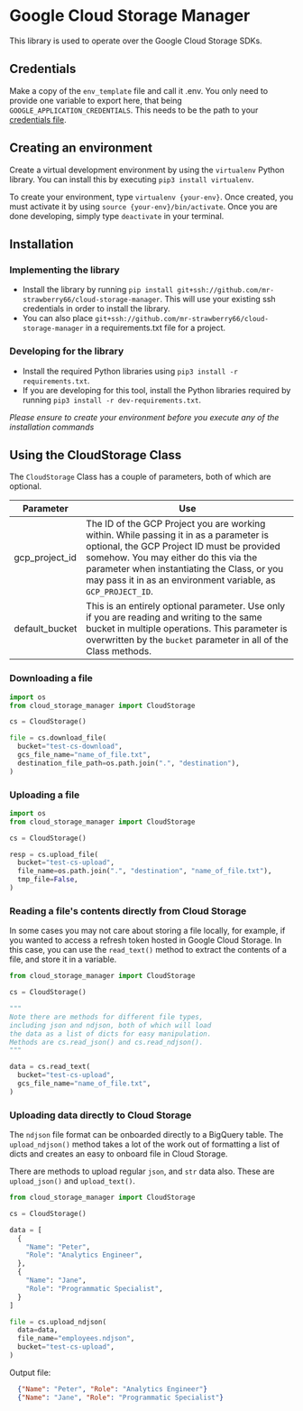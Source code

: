 # Google Cloud Storage Manager
This library is used to operate over the Google Cloud Storage SDKs.


## Credentials
Make a copy of the `env_template` file and call it .env. You only need to provide one variable to export here, that being `GOOGLE_APPLICATION_CREDENTIALS`. This needs to be the path to your [credentials file](https://cloud.google.com/iam/docs/creating-managing-service-account-keys#iam-service-account-keys-create-console).


## Creating an environment
Create a virtual development environment by using the `virtualenv` Python library. You can install this by executing `pip3 install virtualenv`. 

To create your environment, type `virtualenv {your-env}`. Once created, you must activate it by using `source {your-env}/bin/activate`. Once you are done developing, simply type `deactivate` in your terminal.


## Installation

### Implementing the library
*   Install the library by running `pip install git+ssh://github.com/mr-strawberry66/cloud-storage-manager`. This will use your existing ssh credentials in order to install the library. 
*   You can also place `git+ssh://github.com/mr-strawberry66/cloud-storage-manager` in a requirements.txt file for a project. 

### Developing for the library
*   Install the required Python libraries using `pip3 install -r requirements.txt`.
*   If you are developing for this tool, install the Python libraries required by running `pip3 install -r dev-requirements.txt`.

*Please ensure to create your environment before you execute any of the installation commands*

## Using the CloudStorage Class
The `CloudStorage` Class has a couple of parameters, both of which are optional. 

| Parameter | Use |
|---|---|
| gcp_project_id | The ID of the GCP Project you are working within. While passing it in as a parameter is optional, the GCP Project ID must be provided somehow. You may either do this via the parameter when instantiating the Class, or you may pass it in as an environment variable, as `GCP_PROJECT_ID`. |
| default_bucket | This is an entirely optional parameter. Use only if you are reading and writing to the same bucket in multiple operations. This parameter is overwritten by the `bucket` parameter in all of the Class methods. |

### Downloading a file
```py
import os
from cloud_storage_manager import CloudStorage

cs = CloudStorage()

file = cs.download_file(
  bucket="test-cs-download",
  gcs_file_name="name_of_file.txt",
  destination_file_path=os.path.join(".", "destination"),
)
```

### Uploading a file
```py
import os
from cloud_storage_manager import CloudStorage

cs = CloudStorage()

resp = cs.upload_file(
  bucket="test-cs-upload",
  file_name=os.path.join(".", "destination", "name_of_file.txt"),
  tmp_file=False,
)
```

### Reading a file's contents directly from Cloud Storage
In some cases you may not care about storing a file locally, for example, if you wanted to access a refresh token hosted in Google Cloud Storage. In this case, you can use the `read_text()` method to extract the contents of a file, and store it in a variable.
```py
from cloud_storage_manager import CloudStorage

cs = CloudStorage()

"""
Note there are methods for different file types,
including json and ndjson, both of which will load
the data as a list of dicts for easy manipulation.
Methods are cs.read_json() and cs.read_ndjson().
"""

data = cs.read_text(
  bucket="test-cs-upload",
  gcs_file_name="name_of_file.txt",
)
```

### Uploading data directly to Cloud Storage
The `ndjson` file format can be onboarded directly to a BigQuery table. The `upload_ndjson()` method takes a lot of the work out of formatting a list of dicts and creates an easy to onboard file in Cloud Storage.

There are methods to upload regular `json`, and `str` data also. These are `upload_json()` and `upload_text()`.
```py
from cloud_storage_manager import CloudStorage

cs = CloudStorage()

data = [
  {
    "Name": "Peter",
    "Role": "Analytics Engineer",
  },
  {
    "Name": "Jane",
    "Role": "Programmatic Specialist",
  }
]

file = cs.upload_ndjson(
  data=data,
  file_name="employees.ndjson",
  bucket="test-cs-upload",
)
```
Output file:
```json
  {"Name": "Peter", "Role": "Analytics Engineer"}
  {"Name": "Jane", "Role": "Programmatic Specialist"}
```
